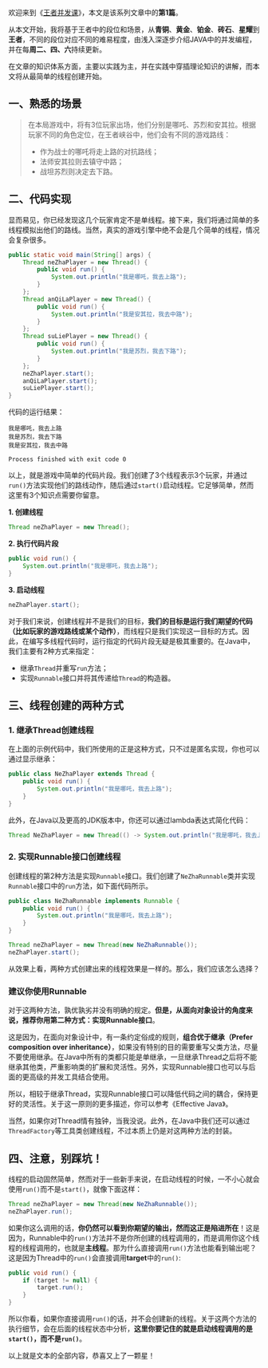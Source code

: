 欢迎来到《[王者并发课](https://juejin.cn/post/6967277362455150628)》，本文是该系列文章中的**第1篇**。

从本文开始，我将基于王者中的段位和场景，从**青铜**、**黄金**、**铂金**、**砖石**、**星耀**到**王者**，不同的段位对应不同的难易程度，由浅入深逐步介绍JAVA中的并发编程，并在每**周二、四、六**持续更新。

在文章的知识体系方面，主要以实践为主，并在实践中穿插理论知识的讲解，而本文将从最简单的线程创建开始。

## 一、熟悉的场景

> 在本局游戏中，将有3位玩家出场，他们分别是哪吒、苏烈和安其拉。根据玩家不同的角色定位，在王者峡谷中，他们会有不同的游戏路线：
>
> - 作为战士的哪吒将走上路的对抗路线；
> - 法师安其拉则去镇守中路；
> - 战坦苏烈则决定去下路。

## 二、代码实现

显而易见，你已经发现这几个玩家肯定不是单线程。接下来，我们将通过简单的多线程模拟出他们的路线。当然，真实的游戏引擎中绝不会是几个简单的线程，情况会复杂很多。

```Java
public static void main(String[] args) {
    Thread neZhaPlayer = new Thread() {
        public void run() {
            System.out.println("我是哪吒，我去上路");
        }
    };
    Thread anQiLaPlayer = new Thread() {
        public void run() {
            System.out.println("我是安其拉，我去中路");
        }
    };
    Thread suLiePlayer = new Thread() {
        public void run() {
            System.out.println("我是苏烈，我去下路");
        }
    };
    neZhaPlayer.start();
    anQiLaPlayer.start();
    suLiePlayer.start();
}
```

代码的运行结果：

```vbnet
我是哪吒，我去上路
我是苏烈，我去下路
我是安其拉，我去中路

Process finished with exit code 0
```

以上，就是游戏中简单的代码片段。我们创建了3个线程表示3个玩家，并通过`run()`方法实现他们的路线动作，随后通过`start()`启动线程。它足够简单，然而这里有3个知识点需要你留意。

**1. 创建线程**

```Java
Thread neZhaPlayer = new Thread();
```

**2. 执行代码片段**

```Java
public void run() {
    System.out.println("我是哪吒，我去上路");
}
```

**3. 启动线程**

```Java
neZhaPlayer.start();
```

对于我们来说，创建线程并不是我们的目标，**我们的目标是运行我们期望的代码（比如玩家的游戏路线或某个动作）**，而线程只是我们实现这一目标的方式。因此，在编写多线程代码时，运行指定的代码片段无疑是极其重要的。在Java中，我们主要有2种方式来指定：

- 继承`Thread`并重写`run`方法；
- 实现`Runnable`接口并将其传递给`Thread`的构造器。

## 三、线程创建的两种方式

### 1. 继承Thread创建线程

在上面的示例代码中，我们所使用的正是这种方式，只不过是匿名实现，你也可以通过显示继承：

```Java
public class NeZhaPlayer extends Thread {
    public void run() {
        System.out.println("我是哪吒，我去上路");
    }
}
```

此外，在Java以及更高的JDK版本中，你还可以通过lambda表达式简化代码：

```Java
Thread NeZhaPlayer = new Thread(() -> System.out.println("我是哪吒，我去上路"));
```

### 2. 实现Runnable接口创建线程

创建线程的第2种方法是实现`Runnable`接口。我们创建了`NeZhaRunnable`类并实现`Runnable`接口中的`run`方法，如下面代码所示。

```Java
public class NeZhaRunnable implements Runnable {
    public void run() {
        System.out.println("我是哪吒，我去上路");
    }
}

Thread neZhaPlayer = new Thread(new NeZhaRunnable());
neZhaPlayer.start();
```

从效果上看，两种方式创建出来的线程效果是一样的。那么，我们应该怎么选择？

### 建议你使用Runnable

对于这两种方法，孰优孰劣并没有明确的规定。**但是，从面向对象设计的角度来说，推荐你用第二种方式：实现Runnable接口**。

这是因为，在面向对象设计中，有一条约定俗成的规则，**组合优于继承（Prefer composition over inheritance）**，如果没有特别的目的需要重写父类方法，尽量不要使用继承。在Java中所有的类都只能是单继承，一旦继承Thread之后将不能继承其他类，严重影响类的扩展和灵活性。另外，实现Runnable接口也可以与后面的更高级的并发工具结合使用。

所以，相较于继承Thread，实现Runnable接口可以降低代码之间的耦合，保持更好的灵活性。关于这一原则的更多描述，你可以参考《Effective Java》。

当然，如果你对Thread情有独钟，当我没说。此外，在Java中我们还可以通过`ThreadFactory`等工具类创建线程，不过本质上仍是对这两种方法的封装。

## 四、注意，别踩坑！

线程的启动固然简单，然而对于一些新手来说，在启动线程的时候，一不小心就会使用`run()`而不是`start()`，就像下面这样：

```Java
Thread neZhaPlayer = new Thread(new NeZhaRunnable());
neZhaPlayer.run();
```

如果你这么调用的话，**你仍然可以看到你期望的输出，然而这正是陷进所在**！这是因为，Runnable中的`run()`方法并不是你所创建的线程调用的，而是调用你这个线程的线程调用的，也就是**主线程**。那为什么直接调用`run()`方法也能看到输出呢？这是因为Thread中的`run()`会直接调用**target**中的`run()`:

```Java
public void run() {
    if (target != null) {
        target.run();
    }
}
```

所以你看，如果你直接调用`run()`的话，并不会创建新的线程。关于这两个方法的执行细节，会在后面的线程状态中分析，**这里你要记住的就是启动线程调用的是`start()`，而不是`run()`**。

以上就是文本的全部内容，恭喜又上了一颗星！

